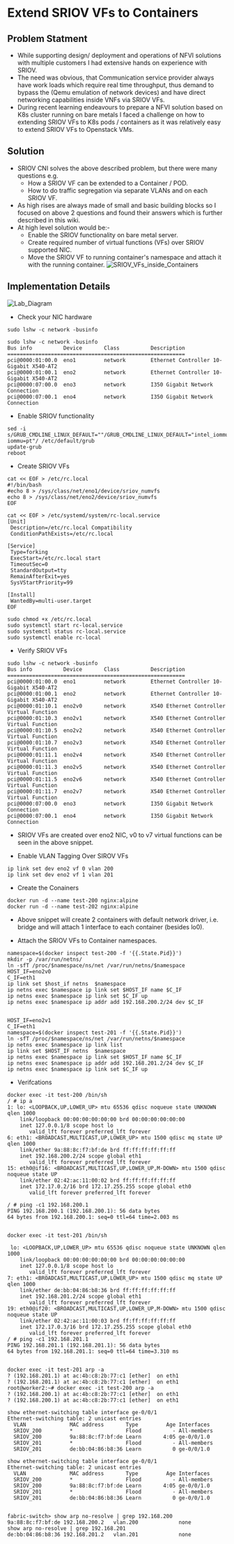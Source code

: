 # Extend SRIOV VFs to Containers

## Problem Statment
* While supporting design/ deployment and operations of NFVI solutions with multiple customers I had extensive hands on experience with SRIOV.
* The need was obvious, that Communication service provider always have work loads which require real time throughput, thus demand to bypass the (Qemu emulation of network devices) and have direct networking capabilities inside VNFs via SRIOV VFs. 
* During recent learning endeavours to prepare a NFVI solution based on K8s cluster running on bare metals  I  faced a challenge on how to extending SRIOV VFs to K8s pods / containers as it was relatively easy to extend SRIOV VFs to Openstack VMs.
## Solution
* SRIOV CNI  solves the above described problem, but there were  many questions e.g. 
  - How a SRIOV VF can be extended to a Container / POD.
  - How  to do traffic segregation via  separate VLANs  and on  each SRIOV VF.
* As high rises are always made of small and basic building blocks so I focused on above 2 questions and found their answers which is further described in this wiki. 
* At high level solution would be:-
  - Enable the SRIOV functionality on bare metal server. 
  - Create required number of virtual functions (VFs) over SRIOV supported NIC.
  - Move the SRIOV VF to running container's namespace and attach it with the running container.
![SRIOV_VFs_inside_Containers](./images/SRIOV_VFs_inside_Containers.jpg)

## Implementation Details 

![Lab_Diagram](./images/Lab_Diagram.jpg)

* Check your NIC hardware 

```
sudo lshw -c network -businfo 

sudo lshw -c network -businfo
Bus info          Device       Class          Description
=========================================================
pci@0000:01:00.0  eno1         network        Ethernet Controller 10-Gigabit X540-AT2
pci@0000:01:00.1  eno2         network        Ethernet Controller 10-Gigabit X540-AT2
pci@0000:07:00.0  eno3         network        I350 Gigabit Network Connection
pci@0000:07:00.1  eno4         network        I350 Gigabit Network Connection
```
* Enable SRIOV functionality 
```
sed -i s/GRUB_CMDLINE_LINUX_DEFAULT=""/GRUB_CMDLINE_LINUX_DEFAULT="intel_iommu=on iommu=pt"/ /etc/default/grub
update-grub
reboot
```
* Create SRIOV VFs

```
cat << EOF > /etc/rc.local
#!/bin/bash
#echo 8 > /sys/class/net/eno1/device/sriov_numvfs
echo 8 > /sys/class/net/eno2/device/sriov_numvfs
EOF

cat << EOF > /etc/systemd/system/rc-local.service
[Unit]
 Description=/etc/rc.local Compatibility
 ConditionPathExists=/etc/rc.local

[Service]
 Type=forking
 ExecStart=/etc/rc.local start
 TimeoutSec=0
 StandardOutput=tty
 RemainAfterExit=yes
 SysVStartPriority=99

[Install]
 WantedBy=multi-user.target
EOF

sudo chmod +x /etc/rc.local
sudo systemctl start rc-local.service
sudo systemctl status rc-local.service
sudo systemctl enable rc-local
```
* Verify SRIOV VFs

```
sudo lshw -c network -businfo
Bus info          Device       Class          Description
=========================================================
pci@0000:01:00.0  eno1         network        Ethernet Controller 10-Gigabit X540-AT2
pci@0000:01:00.1  eno2         network        Ethernet Controller 10-Gigabit X540-AT2
pci@0000:01:10.1  eno2v0       network        X540 Ethernet Controller Virtual Function
pci@0000:01:10.3  eno2v1       network        X540 Ethernet Controller Virtual Function
pci@0000:01:10.5  eno2v2       network        X540 Ethernet Controller Virtual Function
pci@0000:01:10.7  eno2v3       network        X540 Ethernet Controller Virtual Function
pci@0000:01:11.1  eno2v4       network        X540 Ethernet Controller Virtual Function
pci@0000:01:11.3  eno2v5       network        X540 Ethernet Controller Virtual Function
pci@0000:01:11.5  eno2v6       network        X540 Ethernet Controller Virtual Function
pci@0000:01:11.7  eno2v7       network        X540 Ethernet Controller Virtual Function
pci@0000:07:00.0  eno3         network        I350 Gigabit Network Connection
pci@0000:07:00.1  eno4         network        I350 Gigabit Network Connection
```
* SRIOV VFs are created over eno2 NIC, v0 to v7 virtual functions can be seen in the above snippet.

* Enable VLAN Tagging Over SIROV VFs

```
ip link set dev eno2 vf 0 vlan 200
ip link set dev eno2 vf 1 vlan 201
```

* Create the Conainers

```
docker run -d --name test-200 nginx:alpine
docker run -d --name test-202 nginx:alpine
```
* Above snippet will create 2 containers with default network driver, i.e. bridge and will attach 1 interface to each container (besides lo0).

* Attach the SRIOV VFs to Container namespaces.  

```
namespace=$(docker inspect test-200 -f '{{.State.Pid}}')
mkdir -p /var/run/netns/
ln -sfT /proc/$namespace/ns/net /var/run/netns/$namespace
HOST_IF=eno2v0
C_IF=eth1 
ip link set $host_if netns  $namespace
ip netns exec $namespace ip link set $HOST_IF name $C_IF
ip netns exec $namespace ip link set $C_IF up
ip netns exec $namespace ip addr add 192.168.200.2/24 dev $C_IF


HOST_IF=eno2v1
C_IF=eth1 
namespace=$(docker inspect test-201 -f '{{.State.Pid}}')
ln -sfT /proc/$namespace/ns/net /var/run/netns/$namespace
ip netns exec $namespace ip link list
ip link set $HOST_IF netns  $namespace
ip netns exec $namespace ip link set $HOST_IF name $C_IF
ip netns exec $namespace ip addr add 192.168.201.2/24 dev $C_IF
ip netns exec $namespace ip link set $C_IF up
```
* Verifcations 

```
docker exec -it test-200 /bin/sh
/ # ip a
1: lo: <LOOPBACK,UP,LOWER_UP> mtu 65536 qdisc noqueue state UNKNOWN qlen 1000
    link/loopback 00:00:00:00:00:00 brd 00:00:00:00:00:00
    inet 127.0.0.1/8 scope host lo
       valid_lft forever preferred_lft forever
6: eth1: <BROADCAST,MULTICAST,UP,LOWER_UP> mtu 1500 qdisc mq state UP qlen 1000
    link/ether 9a:88:8c:f7:bf:de brd ff:ff:ff:ff:ff:ff
    inet 192.168.200.2/24 scope global eth1
       valid_lft forever preferred_lft forever
15: eth0@if16: <BROADCAST,MULTICAST,UP,LOWER_UP,M-DOWN> mtu 1500 qdisc noqueue state UP
    link/ether 02:42:ac:11:00:02 brd ff:ff:ff:ff:ff:ff
    inet 172.17.0.2/16 brd 172.17.255.255 scope global eth0
       valid_lft forever preferred_lft forever

/ # ping -c1 192.168.200.1
PING 192.168.200.1 (192.168.200.1): 56 data bytes
64 bytes from 192.168.200.1: seq=0 ttl=64 time=2.003 ms


docker exec -it test-201 /bin/sh

 lo: <LOOPBACK,UP,LOWER_UP> mtu 65536 qdisc noqueue state UNKNOWN qlen 1000
    link/loopback 00:00:00:00:00:00 brd 00:00:00:00:00:00
    inet 127.0.0.1/8 scope host lo
       valid_lft forever preferred_lft forever
7: eth1: <BROADCAST,MULTICAST,UP,LOWER_UP> mtu 1500 qdisc mq state UP qlen 1000
    link/ether de:bb:04:86:b8:36 brd ff:ff:ff:ff:ff:ff
    inet 192.168.201.2/24 scope global eth1
       valid_lft forever preferred_lft forever
19: eth0@if20: <BROADCAST,MULTICAST,UP,LOWER_UP,M-DOWN> mtu 1500 qdisc noqueue state UP
    link/ether 02:42:ac:11:00:03 brd ff:ff:ff:ff:ff:ff
    inet 172.17.0.3/16 brd 172.17.255.255 scope global eth0
       valid_lft forever preferred_lft forever
/ # ping -c1 192.168.201.1
PING 192.168.201.1 (192.168.201.1): 56 data bytes
64 bytes from 192.168.201.1: seq=0 ttl=64 time=3.310 ms


docker exec -it test-201 arp -a
? (192.168.201.1) at ac:4b:c8:2b:77:c1 [ether]  on eth1
? (192.168.201.1) at ac:4b:c8:2b:77:c1 [ether]  on eth1
root@worker2:~# docker exec -it test-200 arp -a
? (192.168.200.1) at ac:4b:c8:2b:77:c1 [ether]  on eth1
? (192.168.200.1) at ac:4b:c8:2b:77:c1 [ether]  on eth1

show ethernet-switching table interface ge-0/0/1
Ethernet-switching table: 2 unicast entries
  VLAN	            MAC address       Type         Age Interfaces
  SRIOV_200         *                 Flood          - All-members
  SRIOV_200         9a:88:8c:f7:bf:de Learn       4:05 ge-0/0/1.0
  SRIOV_201         *                 Flood          - All-members
  SRIOV_201         de:bb:04:86:b8:36 Learn          0 ge-0/0/1.0

show ethernet-switching table interface ge-0/0/1
Ethernet-switching table: 2 unicast entries
  VLAN	            MAC address       Type         Age Interfaces
  SRIOV_200         *                 Flood          - All-members
  SRIOV_200         9a:88:8c:f7:bf:de Learn       4:05 ge-0/0/1.0
  SRIOV_201         *                 Flood          - All-members
  SRIOV_201         de:bb:04:86:b8:36 Learn          0 ge-0/0/1.0


fabric-switch> show arp no-resolve | grep 192.168.200
9a:88:8c:f7:bf:de 192.168.200.2   vlan.200             none 
show arp no-resolve | grep 192.168.201
de:bb:04:86:b8:36 192.168.201.2   vlan.201             none
```


